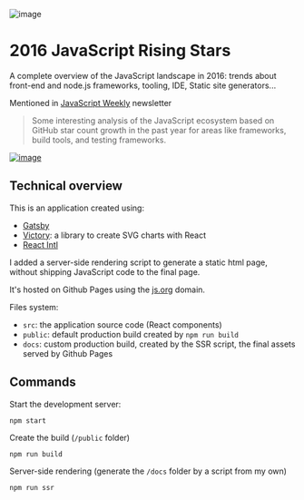 ![image](https://cloud.githubusercontent.com/assets/5546996/21958450/fceccf32-daf1-11e6-8913-a0fce9c4e7bf.png)

# 2016 JavaScript Rising Stars

A complete overview of the JavaScript landscape in 2016: trends about front-end and node.js frameworks, tooling, IDE, Static site generators...

Mentioned in [JavaScript Weekly](http://javascriptweekly.com/issues/318) newsletter

> Some interesting analysis of the JavaScript ecosystem based on GitHub star count growth in the past year for areas like frameworks, build tools, and testing frameworks.

[![image](https://cloud.githubusercontent.com/assets/5546996/22129924/4f5876ce-deec-11e6-810a-a0b012fe465c.png)](http://javascriptweekly.com/issues/318)

## Technical overview

This is an application created using:

* [Gatsby](https://github.com/gatsbyjs/gatsby)
* [Victory](http://formidable.com/open-source/victory/): a library to create SVG charts with React
* [React Intl](https://github.com/yahoo/react-intl)

I added a server-side rendering script to generate a static html page, without shipping JavaScript code to the final page.

It's hosted on Github Pages using the [js.org](https://js.org/) domain.

Files system:

* `src`: the application source code (React components)
* `public`: default production build created by `npm run build`
* `docs`: custom production build, created by the SSR script, the final assets served by Github Pages

## Commands

Start the development server:

```
npm start
```

Create the build (`/public` folder)

```
npm run build
```

Server-side rendering (generate the `/docs` folder by a script from my own)

```
npm run ssr
```

